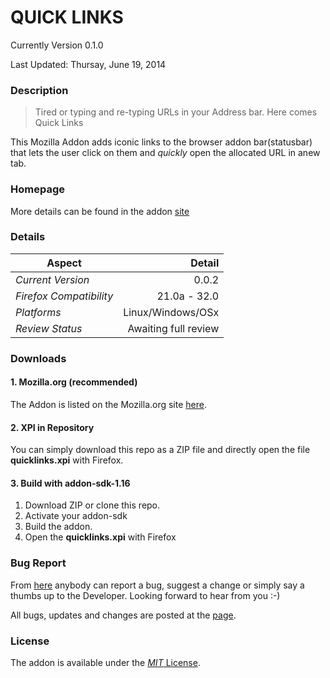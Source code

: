# QUICK LINKS 

Currently Version 0.1.0

Last Updated: Thursay, June 19, 2014

### Description ###
> Tired or typing and re-typing URLs in your Address bar. Here comes Quick Links

This Mozilla Addon adds iconic links to the browser addon bar(statusbar) that lets the user click on them and *quickly* open the allocated URL in anew tab.

### Homepage ###
More details can be found in the addon [site][addon-site]

### Details ####

|Aspect|Detail|
|---------|---------:|
|*Current Version*| 0.0.2|
|*Firefox Compatibility*| 21.0a - 32.0|
|*Platforms*| Linux/Windows/OSx|
|*Review Status*|Awaiting full review|

### Downloads ###

#### 1. Mozilla.org (recommended) ####
The Addon is listed on the Mozilla.org site [here][download-mozilla].

#### 2. XPI in Repository ####
You can simply download this repo as a ZIP file and directly open the file **quicklinks.xpi** with Firefox.

#### 3. Build with addon-sdk-1.16 ####
1.	Download ZIP or clone this repo.
2.	Activate your addon-sdk
3.	Build the addon.
4.	Open the **quicklinks.xpi** with Firefox

### Bug Report ###
From [here][correspondence] anybody can report a bug, suggest a change or simply say a thumbs up to the Developer. Looking forward to hear from you :-)

All bugs, updates and changes are posted  at the [page][bug-report-page]. 

### License ###
The addon is available under the [*MIT* License][license-page]. 


[addon-site]:	https://gochomugo.github.io/Quick-Links/index.html "Go to Addon Site"
[download-mozilla]:https://addons.mozilla.org/en-US/firefox/addon/quick-links/ "Download from mozilla.org"
[correspondence]:https://gochomugo.github.io/Quick-Links/bugs_issues.html#correspondence "Report a bug, Suggest a change or Say a Thumbs up"
[bug-report-page]:https://gochomugo.github.io/Quick-Links/bugs_issues.html "View reported bugs and suggested changed"
[license-page]:https://gochomugo.github.io/Quick-Links/license.html "View License"
